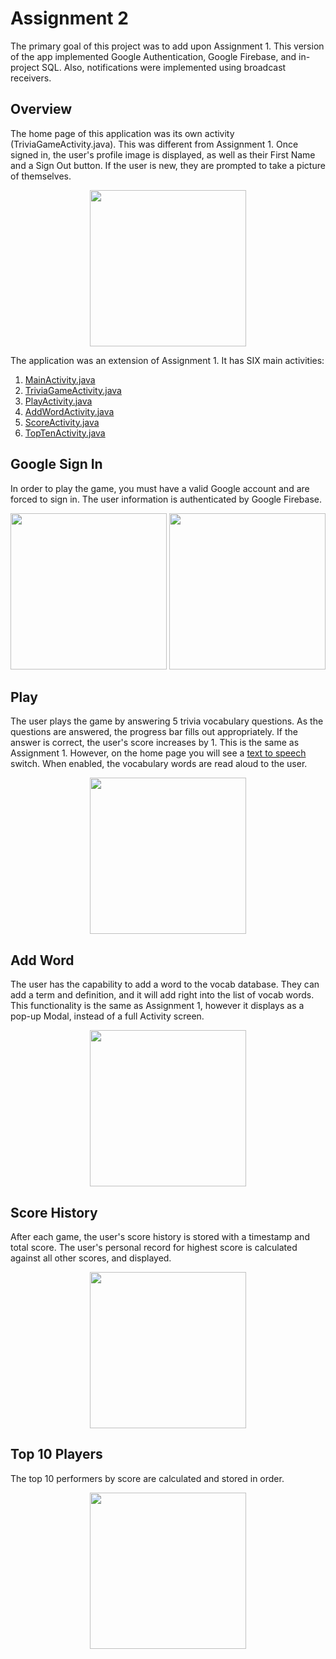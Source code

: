 # Assignment 2
The primary goal of this project was to add upon Assignment 1. This version of the app implemented Google Authentication, Google Firebase, and in-project SQL.
Also, notifications were implemented using broadcast receivers.

## Overview
The home page of this application was its own activity (TriviaGameActivity.java). This was different from Assignment 1. Once signed in, the user's profile image is displayed,
as well as their First Name and a Sign Out button. If the user is new, they are prompted to take a picture of themselves.

<p align="center">
  <img src="readme-images/home.PNG" width="250" />
</p>

The application was an extension of Assignment 1. It has SIX main activities:
1. [MainActivity.java](#google-sign-in)
2. [TriviaGameActivity.java](#overview)
2. [PlayActivity.java](#play)
3. [AddWordActivity.java](#add-word)
4. [ScoreActivity.java](#score-history)
5. [TopTenActivity.java](#top-10-players)

## Google Sign In
In order to play the game, you must have a valid Google account and are forced to sign in. The user information is authenticated by Google Firebase.

<p align="center">
  <img src="readme-images/signIn.PNG" width="250" />
  <img src="readme-images/google.PNG" width="250" />
</p>

## Play
The user plays the game by answering 5 trivia vocabulary questions. As the questions are answered, the progress bar fills out appropriately. If the answer is correct, the user's score increases by 1.
This is the same as Assignment 1. However, on the home page you will see a [text to speech](#overview) switch. When enabled, the vocabulary words are read aloud to the user.
<p align="center">
  <img src="https://github.com/cdreher/CS-1699/blob/master/Assignment1/readme-images/play.PNG" width="250" />
</p>

## Add Word
The user has the capability to add a word to the vocab database. They can add a term and definition, and it will add right into the list of vocab words.
This functionality is the same as Assignment 1, however it displays as a pop-up Modal, instead of a full Activity screen.

<p align="center">
  <img src="readme-images/addWord.PNG" width="250" />
</p>

## Score History
After each game, the user's score history is stored with a timestamp and total score. The user's personal record for highest score is calculated against all other scores, and displayed.

<p align="center">
  <img src="readme-images/scores.PNG" width="250" />
</p>

## Top 10 Players
The top 10 performers by score are calculated and stored in order.

<p align="center">
  <img src="readme-images/topTen.PNG" width="250" />
</p>
